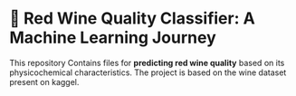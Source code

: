 # 🍷 Red Wine Quality Classifier: A Machine Learning Journey 

This repository Contains files for **predicting red wine quality** based on its physicochemical characteristics. The project is based on the wine dataset present on kaggel.

